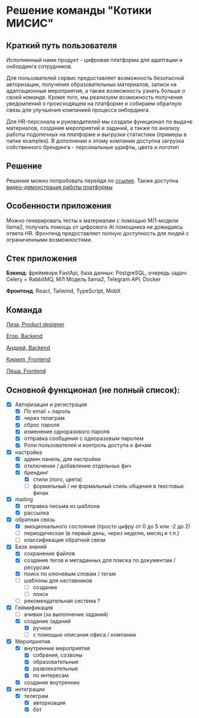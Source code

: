 # Решение команды "Котики МИСИС"

## Краткий путь пользователя
Исполненный нами продукт - цифровая платформа для адаптации и онбординга сотрудников.

Для пользователей сервис предоставляет возможность безопасной авторизации,
получения образовательных материалов, записи на адаптационные мероприятия, 
а также возможность узнать больше о своей команде. Кроме того, мы реализуем возможность
получения уведомлений о происходящем на платформе и собираем обратную связь
для улучшения компанией процесса онбординга. 

Для HR-персонала и руководителей мы создали функционал по выдаче материалов, создания мероприятий
и заданий, а также по анализу работы подопечных на платформе и выгрузки статистики (примеры в папке examples). В дополнении
к этому компании доступна загрузка собственного брендинга - персональные шрифты, цвета и логотип


## Решение
Решение можно попробовать перейдя по [ссылке](https://larek.itatmisis.ru/).
Также доступна [видео-демонстрация работы платформы](https://disk.yandex.ru/d/ByVk5522QK-xmg)

## Особенности приложения
Можно генерировать тесты к материалам с помощью МЛ-модели llama2,
получать помощь от цифрового AI помощника не дожидаясь ответа HR. 
Фронтенд предоставляет полную доступность для людей с ограниченными возможностями.

## Стек приложения
__Бэкенд__: фреймворк FastApi, база данных: PostgreSQL, очередь задач: Celery + RabbitMQ, 
МЛ Модель llama2, Telegram API, Docker

__Фронтенд__: React, Tailwind, TypeScript, MobX

## Команда

[Лиза, Product designer](https://t.me/dvij_designer)

[Егор, Backend](https://t.me/tarasov_egor)

[Андрей, Backend](https://t.me/using_namespace)

[Кирилл, Frontend](https://t.me/biskwiq)

[Лёша, Frontend](https://t.me/nizhgo)


## Основной функционал (не полный список):


- [x] Авторизация и регистрация
    - [x] По email + пароль
    - [x] через телеграм
    - [x] сброс пароля
    - [x] изменение одноразового пароля
    - [x] отправка сообщения с одноразовым паролем
    - [x] Роли пользователей и контроль доступа к фичам
    
- [x] настройка
    - [x] админ панель, для настройки
    - [x] отключение / добавление отдельных фич
    - [x] брендинг
        - [x] стили (лого, цвета)
        - [ ] формальный / не формальный стиль общения в текстовых фичах
- [x] mailing
    - [x] отправка письма из шаблона
    - [x] рассылка
- [x] обратная связь
    - [x] эмоционального состояния (просто цифру от 0 до 5 или -2 до 2)
    - [ ] периодическая (в первый день, через неделю, месяц и т.п.)
    - [ ] классификация обратной связи
- [x] База знаний
    - [x] сохранение файлов
    - [x] создание тегов и метаданных для поиска по документам / ресурсам
    - [x] поиск по ключевым словам / тегам
    - [ ] шаблоны для наставников
        - [ ] создание
        - [ ] поиск
    - [ ] рекомендательная система ?
- [x] Геймификация
    - [ ] ачивки (за выполнение заданий)
    - [x] создание заданий 
        - [x] ручное
        - [ ] с помощью описания офиса / компании
- [x] Мероприятия
    - [x] внутренние мероприятия
        - [x] собрания, созвоны
        - [x] образовательные
        - [x] развлекательные
        - [x] по интересам
    - [x] создание внутренних
- [x] интеграции
    - [x] телеграм 
        - [x] авторизация
        - [x] бот